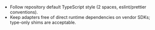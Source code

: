 - Follow repository default TypeScript style (2 spaces, eslint/prettier conventions).
- Keep adapters free of direct runtime dependencies on vendor SDKs; type-only shims are acceptable.
